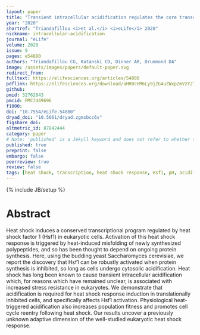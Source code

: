 ```yaml
---
layout: paper
title: "Transient intracellular acidification regulates the core transcriptional heat shock response"
year: "2020"
shortref: "Triandafillou <i>et al.</i> <i>eLife</i> 2020"
nickname: intracellular-acidification
journal: "eLife"
volume: 2020
issue: 9
pages: e54880
authors: "Triandafillou CG, Katanski CD, Dinner AR, Drummond DA"
image: /assets/images/papers/default-paper.svg
redirect_from: 
fulltext: https://elifesciences.org/articles/54880
pdflink: https://elifesciences.org/download/aHR0cHM6Ly9jZG4uZWxpZmVzY2llbmNlcy5vcmcvYXJ0aWNsZXMvNTQ4ODAvZWxpZmUtNTQ4ODAtdjIucGRmP2Nhbm9uaWNhbFVyaT1odHRwczovL2VsaWZlc2NpZW5jZXMub3JnL2FydGljbGVzLzU0ODgw/elife-54880-v2.pdf?_hash=QcFis8S4DpRGYKOubiqknl0Gu8G6kxpNPMudXNpdoP4%3D
github: 
pmid: 32762843
pmcid: PMC7449696
f1000: 
doi: "10.7554/eLife.54880"
dryad_doi: "10.5061/dryad.zgmsbcc6v"
figshare_doi: 
altmetric_id: 87842444
category: paper
# Note: 'published' is a Jekyll keyword and does not refer to whether the paper is published, but rather to whether this Markdown should be part of the rendered site.
published: true
preprint: false
embargo: false	
peerreview: true
review: false
tags: [heat shock, transcription, heat shock response, Hsf1, pH, acidification, yeast, birds]
---
```

{% include JB/setup %}

# Abstract 

Heat shock induces a conserved transcriptional program regulated by heat shock factor 1 (Hsf1) in eukaryotic cells. Activation of this heat shock response is triggered by heat-induced misfolding of newly synthesized polypeptides, and so has been thought to depend on ongoing protein synthesis. Here, using the budding yeast Saccharomyces cerevisiae, we report the discovery that Hsf1 can be robustly activated when protein synthesis is inhibited, so long as cells undergo cytosolic acidification. Heat shock has long been known to cause transient intracellular acidification which, for reasons which have remained unclear, is associated with increased stress resistance in eukaryotes. We demonstrate that acidification is required for heat shock response induction in translationally inhibited cells, and specifically affects Hsf1 activation. Physiological heat-triggered acidification also increases population fitness and promotes cell cycle reentry following heat shock. Our results uncover a previously unknown adaptive dimension of the well-studied eukaryotic heat shock response.